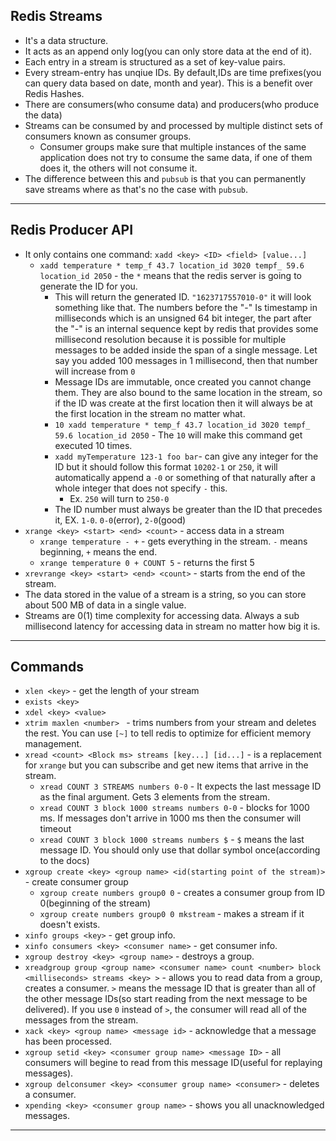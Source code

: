 ## Redis Streams
- It's a data structure.
- It acts as an append only log(you can only store data at the end of it).
- Each entry in a stream is structured as a set of key-value pairs.
- Every stream-entry has unqiue IDs. By default,IDs are time prefixes(you can query data based on date, month and year). This is a benefit over Redis Hashes. 
- There are consumers(who consume data) and producers(who produce the data)
- Streams can be consumed by and processed by multiple distinct sets of consumers known as consumer groups.
  - Consumer groups make sure that multiple instances of the same application does not try to consume the same data, if one of them does it, the others will not consume it.
- The difference between this and `pubsub` is that you can permanently save streams where as that's no the case with `pubsub`.
---

## Redis Producer API
- It only contains one command: `xadd <key> <ID> <field> [value...]`
  - `xadd temperature * temp_f 43.7 location_id 3020 tempf_ 59.6 location_id 2050` - the `*` means that the redis server is going to generate the ID for you.
    - This will return the generated ID. `"1623717557010-0"` it will look something like that. The numbers before the "-" Is timestamp in milliseconds which is an unsigned 64 bit integer, the part after the "-" is an internal sequence kept by redis that provides some millisecond resolution because it is possible for multiple messages to be added inside the span of a single message. Let say you added 100 messages in 1 millisecond, then that number will increase from `0`
    - Message IDs are immutable, once created you cannot change them. They are also bound to the same location in the stream, so if the ID was create at the first location then it will always be at the first location in the stream no matter what.
    - `10 xadd temperature * temp_f 43.7 location_id 3020 tempf_ 59.6 location_id 2050` - The `10` will make this command get executed 10 times.
    - `xadd myTemperature 123-1 foo bar`- can give any integer for the ID but it should follow this format `10202-1` or `250`, it will automatically append a `-0` or something of that naturally after a whole integer that does not specify `-` this.
      - Ex. `250` will turn to `250-0`
    - The ID number must always be greater than the ID that precedes it, EX. `1-0`. `0-0`(error), `2-0`(good)
- `xrange <key> <start> <end> <count>` - access data in a stream
  - `xrange temperature - +` - gets everything in the stream. `-` means beginning, `+` means the end.
  - `xrange temperature 0 + COUNT 5` - returns the first 5
- `xrevrange <key> <start> <end> <count>` - starts from the end of the stream.
- The data stored in the value of a stream is a string, so you can store about 500 MB of data in a single value.
- Streams are 0(1) time complexity for accessing data. Always a sub millisecond latency for accessing data in stream no matter how big it is.
---

## Commands
- `xlen <key>` - get the length of your stream
- `exists <key>`
- `xdel <key> <value>`
- `xtrim maxlen <number> ` - trims numbers from your stream and deletes the rest. You can use `[~]` to tell redis to optimize for efficient memory management.
- `xread <count> <Block ms> streams [key...] [id...]` - is a replacement for `xrange` but you can subscribe and get new items that arrive in the stream.
  - `xread COUNT 3 STREAMS numbers 0-0` - It expects the last message ID as the final argument. Gets 3 elements from the stream.
  - `xread COUNT 3 block 1000 streams numbers 0-0` - blocks for 1000 ms. If messages don't arrive in 1000 ms then the consumer will timeout
  - `xread COUNT 3 block 1000 streams numbers $` - `$` means the last message ID. You should only use that dollar symbol once(according to the docs)
- `xgroup create <key> <group name> <id(starting point of the stream)>` - create consumer group
  - `xgroup create numbers group0 0` - creates a consumer group from ID 0(beginning of the stream)
  - `xgroup create numbers group0 0 mkstream` - makes a stream if it doesn't exists.
- `xinfo groups <key>` - get group info.
- `xinfo consumers <key> <consumer name>` - get consumer info.
- `xgroup destroy <key> <group name>` - destroys a group.
- `xreadgroup group <group name> <consumer name> count <number> block <milliseconds> streams <key> >` - allows you to read data from a group, creates a consumer. `>` means the message ID that is greater than all of the other message IDs(so start reading from the next message to be delivered). If you use `0` instead of `>`, the consumer will read all of the messages from the stream.
- `xack <key> <group name> <message id>` - acknowledge that a message has been processed.
- `xgroup setid <key> <consumer group name> <message ID>` - all consumers will begine to read from this message ID(useful for replaying messages).
- `xgroup delconsumer <key> <consumer group name> <consumer>` - deletes a consumer.
- `xpending <key> <consumer group name>` - shows you all unacknowledged messages.
---
